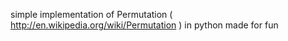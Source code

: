 simple implementation of Permutation ( http://en.wikipedia.org/wiki/Permutation ) in python
made for fun